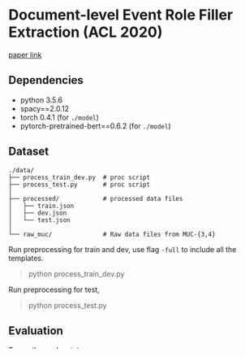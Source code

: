 # Document-level Event Role Filler Extraction (ACL 2020)
[paper link](https://www.aclweb.org/anthology/2020.acl-main.714.pdf)

## Dependencies

* python 3.5.6
* spacy==2.0.12
* torch 0.4.1 (for ```./model```)
* pytorch-pretrained-bert==0.6.2 (for ```./model```)


## Dataset

    ./data/
	├── process_train_dev.py  # proc script
	├── process_test.py       # proc script
	│ 
	├── processed/            # processed data files
	│   ├── train.json 
	│   ├── dev.json       
	│   └── test.json           
	│ 
	└── raw_muc/              # Raw data files from MUC-{3,4}

Run preprocessing for train and dev, use flag `-full` to include all the templates.
> python process\_train\_dev.py 

Run preprocessing for test,
> python process\_test.py

## Evaluation

To run the eval script:

> python eval.py --goldfile \<gold file path> --predfile \<pred file path>

We use `./data/processed/test.json` for `<gold file path>` in the experiments. We also include an example output file (`./model/pred.json`) in the model foler:

> python eval.py --goldfile ./data/processed/test.json --predfile ./model/pred.json

If you use our eval script, please make sure the `<pred file>` is of the same format as `pred.json`.

## Model Code

We also include a sample output file in the folder.


## Citation
If you use materials in this repo helpful, please cite:

```
@inproceedings{du2020doucment,
    title={Document-Level Event Role Filler Extraction Using Multi-Granularity Contextualized Encoding of the Text},
    author={Du, Xinya and Cardie, Claire},
    booktitle={Association for Computational Linguistics (ACL)},
    year={2020}
  }
```
# doc_event_role
